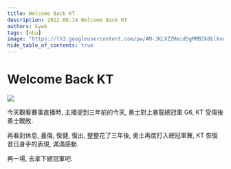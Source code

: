 ```yaml
---
title: Welcome Back KT
description: 2022.06.14 Welcome Back KT
authors: kywk
tags: [nba]
image: "https://lh3.googleusercontent.com/pw/AM-JKLXZZHmidSgMMB2k8blkneclNRysPXLr__G7rZ4hPi2sN0jC67PHAbX1MyFj8hQX_MTZ6bwIMPwCyu2fu1bU0ZXSX09eu-OlSDb4U-9haUS_wgnVPLaCM6WQLsRbsnocF8X5Edmt35rDjytljbNEMsaf8A=w800-no?authuser=0"
hide_table_of_contents: true
---
```


Welcome Back KT
===============

![](https://lh3.googleusercontent.com/0uPHjkl0VeJLxDKzCdL4q1UQ8rsZwTlPZlhp4EizDkQ4leNxQnoX5Oqle6iJ45bvtkGw5G_CenU192A6tzk7bKZ-Qm6RUUx5_QYCwibzpQ6pvKuMxcmyo7UtUl-3rnaUVjhIpJjiHPi8Vkb7W9McYASsXOE5SqjZkDoNyuC5kDhjHUREUn0aRCcYltUBPRMTvRjKyZ-zjKPES3OxJZICy8SyFBguhnKVurRyZMwOqCWTS631ekIc6uunSmU3o9TY_v4pWAgI6k7iFK3INkHvJNUA0bl34Pm02keZMF-aIsGxih9rIg_mhvM7X0MWATe591Uy7OQHAMYKnwSVfFiUR6StCkTP_2ED_i76Z-GHQkHzVTkXmhTOlLVd4u4FQ9dzQji7SEMDiafus4NkjXtozArLi7HYrdAGsMgW5v3zUhSzg1-jfnYLscNuBRxFNTha4nsKF1NFZm9viHLs-eMv2183rXfTarP2ikNqj-HzO0lpxMyw1JdHwkc7Uk-MNpDv3wMou-Pd3zzzbJW2FWPFBat70j5AJFYABtrHtaiEcKhrhok3XzmyQ_AFS-t3Ky58cE0I-aid6KkypnbWbikVqhFLZ5EcKN-Nn8TB3DA-qPQzka-Mni5lJdQb-nwPiwGvTv0bXiPVWdfrpkTDQjRXwKTReb24EIpxCXy8qFxR_qY9uw2r4QmyJVy2Uu4iyUwZ6Uj3y8GvghGxhSmvnOaeoR7-xBKzFaqXwKAKAt79BXprJrtrfCx3u0q1KvT9HxA=w800-no?authuser=0)

今天觀看賽事直播時, 主播提到三年前的今天, 勇士對上暴龍總冠軍 G6, KT 受傷後勇士戰敗.

再看到休息, 養傷, 復健, 復出, 整整花了三年後, 勇士再度打入總冠軍賽, KT 恢復昔日身手的表現, 滿滿感動.

再一場, 去拿下總冠軍吧.
